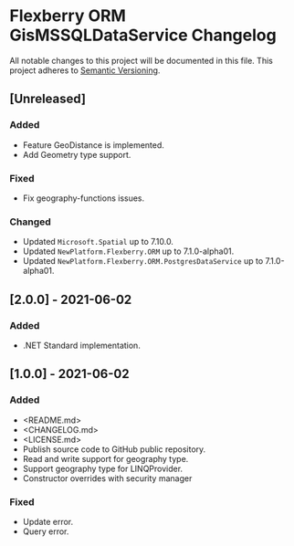 # Flexberry ORM GisMSSQLDataService Changelog
All notable changes to this project will be documented in this file.
This project adheres to [Semantic Versioning](http://semver.org/).

## [Unreleased]
### Added
- Feature GeoDistance is implemented.
- Add Geometry type support.

### Fixed
- Fix geography-functions issues.

### Changed
- Updated `Microsoft.Spatial` up to 7.10.0.
- Updated `NewPlatform.Flexberry.ORM` up to 7.1.0-alpha01.
- Updated `NewPlatform.Flexberry.ORM.PostgresDataService` up to 7.1.0-alpha01.

## [2.0.0] - 2021-06-02

### Added

* .NET Standard implementation.

## [1.0.0] - 2021-06-02

### Added

* <README.md>
* <CHANGELOG.md>
* <LICENSE.md>
* Publish source code to GitHub public repository.
* Read and write support for geography type.
* Support geography type for LINQProvider.
* Constructor overrides with security manager

### Fixed

* Update error.
* Query error.
